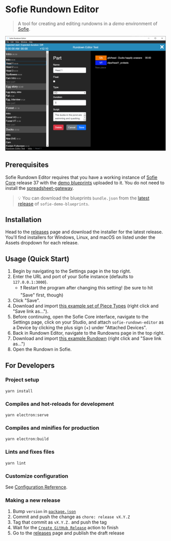 # Sofie Rundown Editor

> A tool for creating and editing rundowns in a _demo_ environment of [Sofie](https://github.com/nrkno/Sofie-TV-automation/).

![App preview image](docs/app-preview-image.png)

## Prerequisites

Sofie Rundown Editor requires that you have a working instance of [Sofie Core](https://github.com/nrkno/tv-automation-server-core) release 37 with the [demo blueprints](https://github.com/SuperFlyTV/sofie-demo-blueprints) uploaded to it. You do not need to install the [spreadsheet-gateway](https://github.com/SuperFlyTV/spreadsheet-gateway).

> 💡 You can download the blueprints `bundle.json` from the [latest release](https://github.com/SuperFlyTV/sofie-demo-blueprints/releases) of `sofie-demo-blueprints`.

## Installation

Head to the [releases](https://github.com/SuperFlyTV/sofie-automation-rundown-editor/releases) page and download the installer for the latest release. You'll find installers for Windows, Linux, and macOS on listed under the Assets dropdown for each release.

## Usage (Quick Start)

1. Begin by navigating to the Settings page in the top right.
2. Enter the URL and port of your Sofie instance (defaults to `127.0.0.1:3000`).
   - ❗ Restart the program after changing this setting! (be sure to hit "Save" first, though)
3. Click "Save".
4. Download and import [this example set of Piece Types](https://github.com/SuperFlyTV/sofie-automation-rundown-editor/raw/master/example-pieces-manifest.json) (right click and "Save link as...").
5. Before continuing, open the Sofie Core interface, navigate to the Settings page, click on your Studio, and attach `sofie-rundown-editor` as a Device by clicking the plus sign (+) under "Attached Devices".
6. Back in Rundown Editor, navigate to the Rundowns page in the top right.
7. Download and import [this example Rundown](https://github.com/SuperFlyTV/sofie-automation-rundown-editor/raw/master/example-rundown.json) (right click and "Save link as...")
8. Open the Rundown in Sofie.

## For Developers

### Project setup

```
yarn install
```

### Compiles and hot-reloads for development

```
yarn electron:serve
```

### Compiles and minifies for production

```
yarn electron:build
```

### Lints and fixes files

```
yarn lint
```

### Customize configuration

See [Configuration Reference](https://cli.vuejs.org/config/).

### Making a new release

1. Bump `version` in [`package.json`](package.json)
2. Commit and push the change as `chore: release vX.Y.Z`
3. Tag that commit as `vX.Y.Z.` and push the tag
4. Wait for the [`Create GitHub Release`](https://github.com/SuperFlyTV/sofie-automation-rundown-editor/actions/workflows/create-release.yaml) action to finish
5. Go to the [releases](https://github.com/SuperFlyTV/sofie-automation-rundown-editor/releases) page and publish the draft release
